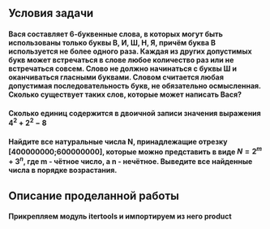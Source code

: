## Условия задачи
#### Вася составляет 6-буквенные слова, в которых могут быть использованы только буквы В, И, Ш, Н, Я, причём буква В используется не более одного раза. Каждая из других допустимых букв может встречаться в слове любое количество раз или не встречаться совсем. Слово не должно начинаться с буквы Ш и оканчиваться гласными буквами. Словом считается любая допустимая последовательность букв, не обязательно осмысленная. Сколько существует таких слов, которые может написать Вася?
#### Сколько единиц содержится в двоичной записи значения выражения $`4^2 + 2^2 - 8`$
#### Найдите все натуральные числа N, принадлежащие отрезку [400000000;600000000], которые можно представить в виде $` N = 2^m + 3^n `$, где m - чётное число, а n - нечётное. Выведите все найденные числа в порядке возрастания.



## Описание проделанной работы
#### Прикрепляем модуль itertools и импортируем из него product
####

